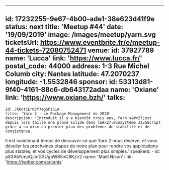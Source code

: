 ---
id: 17232255-9e67-4b00-ade1-38e623d41f9e
status: next
title: 'Meetup #44'
date: '19/09/2019'
image: /images/meetup/yarn.svg
ticketsUrl: https://www.eventbrite.fr/e/meetup-44-tickets-72080752471
venue:
  id: 37927789
  name: 'Lucca'
  link: 'https://www.lucca.fr/'
  postal_code: 44000
  address: 1-3 Rue Michel Columb
  city: Nantes
  latitude: 47.2070237
  longitude: -1.5532846
sponsor:
    id: 53313d81-9f40-4161-88c6-db643172adaa
    name: 'Oxiane'
    link: 'https://www.oxiane.bzh/'
talks:
  -
    id: JkKctCErK5Y7egSPz51A
    title: 'Yarn 2 - Le Package Management de 2020'
    description: 'Introduit il y a bientôt trois ans, Yarn s&#x27;est depuis lors taillé une place solide dans l&#x27;écosystème JavaScript grâce à sa mise au premier plan des problèmes de stabilité et de consistance.

Il est maintenant temps de découvrir ce que Yarn 2 nous réserve, et vous dévoiler les prochaines étapes de notre plan pour rendre vos applications plus stables, et vos cycles de développement plus simples.'
    speakers:
      -
          id: p83AbNmpQjcnG3UgpW85nC8Kzir2
          name: 'Maël Nison'
          link: 'https://twitter.com/arcanis'
